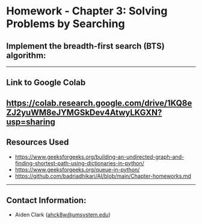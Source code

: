 # Homework - Chapter 3: Solving Problems by Searching
## Implement the breadth-first search (BTS) algorithm: 
---
## Link to Google Colab
https://colab.research.google.com/drive/1KQ8eZJ2yuWM8eJYMGSkDev4AtwyLKGXN?usp=sharing
---
## Resources Used
* https://www.geeksforgeeks.org/building-an-undirected-graph-and-finding-shortest-path-using-dictionaries-in-python/
* https://www.geeksforgeeks.org/queue-in-python/
* https://github.com/badriadhikari/AI/blob/main/Chapter-homeworks.md
---
## Contact Information: 
- Aiden Clark (ahck8w@umsystem.edu)




